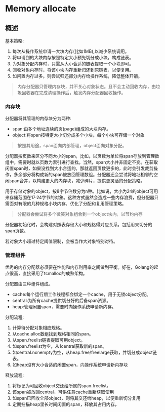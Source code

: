 # Memory allocate


## 概述

基本策略:

1. 每次从操作系统申请一大块内存(比如1MB),以减少系统调用。
2. 将申请到的大块内存按照特定大小预先切分成小块，构成链表。
3. 为对象分配内存时，只需从大小合适的链表提取一个小块即可。
4. 回收对象内存时，将该小块内存重新归还到原链表，以便复用。
5. 如闲置内存过多，则尝试归还部分内存给操作系统，降低整体开销。

> 内存分配器只管理内存块，并不关心对象状态。且不会主动回收内存，由垃圾回收器在完成清理操作后，触发内存分配器回收操作。


### 内存块

分配器将其管理的内存块分为两种:

+ span:由多个地址连续的页(page)组成的大块内存。
+ object:将span按特定大小切分成多个小块，每个小块可存储一个对象

> 按照其用途，span面向内部管理，object面向对象分配。

分配器按页数来区分不同大小的span，比如，以页数为单位将span存放到管理数组中，需要时就以页数为索引进行查找。当然，span大小并非固定不变。在获取闲置span时，如果没找到大小合适的，那就返回页数更多的，此时会引发裁剪操作，多余部分将构成新的span被放回管理数组。分配器还会尝试将地址相邻的空闲span合并，以构建更大的内存块，减少碎片，提供更灵活的分配策略。

用于存储对象的object，按8字节倍数分为n种。比如说，大小为24的object可用来存储范围在17·24字节的对象。这种方式虽然会造成一些内存浪费，但分配器只需面对有限的几种规格小块内存，优化了分配和复用管理策略。

> 分配器会尝试将多个微笑对象组合到一个object块内，以节约内存

分配器初始化时，会构建对照表存储大小和规格得对应关系，包括用来切分的span页数。

若对象大小超过特定阈值限制，会被当作大对象特别对待。

### 管理组件

优秀的内存分配器必须要在性能和内存利用率之间做到平衡。好在，Golang的起点很高，直接采用了tcmalloc的成熟架构。

分配器由三种组件组成。

+ cache:每个运行期工作线程都会绑定一个cache，用于无锁object分配。
+ central:为所有cache提供切分好的后备span资源。
+ heap:管理闲置span，需要时向操作系统申请新内存。

分配流程:

1. 计算待分配对象相应规格。
2. 从cache.alloc数组找到规格相同的span。
3. 从span.freelist链表提取可用object。
4. 如span.freelist为空，从1central获取新的span。
5. 如central.nonempty为空，从heap.free/freelarge获取，并切分成object链表。
6. 如heap没有大小合适的闲置span，向操作系统申请新内存块

释放流程:

1. 将标记为可回收object交还给所属的span.freelist。
2. 该span被放回central，可供任意cache重新获取使用
3. 如span已回收全部object，则将其交还给heap，以便重新切分复用
4. 定期扫描heap里长时间闲置的span，释放其占用内存。